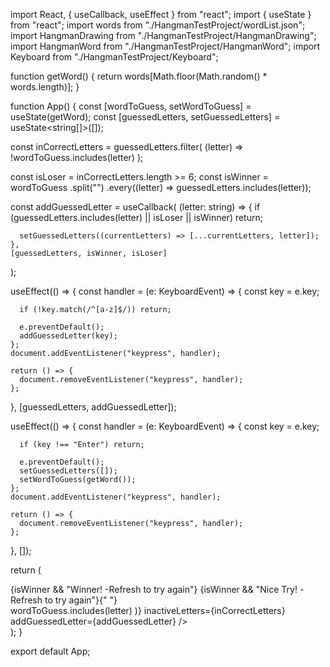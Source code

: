 import React, { useCallback, useEffect } from "react";
import { useState } from "react";
import words from "./HangmanTestProject/wordList.json";
import HangmanDrawing from "./HangmanTestProject/HangmanDrawing";
import HangmanWord from "./HangmanTestProject/HangmanWord";
import Keyboard from "./HangmanTestProject/Keyboard";

function getWord() {
return words[Math.floor(Math.random() * words.length)];
}

function App() {
const [wordToGuess, setWordToGuess] = useState(getWord);
const [guessedLetters, setGuessedLetters] = useState<string[]>([]);

const inCorrectLetters = guessedLetters.filter(
(letter) => !wordToGuess.includes(letter)
);

const isLoser = inCorrectLetters.length >= 6;
const isWinner = wordToGuess
.split("")
.every((letter) => guessedLetters.includes(letter));

const addGuessedLetter = useCallback(
(letter: string) => {
if (guessedLetters.includes(letter) || isLoser || isWinner) return;

      setGuessedLetters((currentLetters) => [...currentLetters, letter]);
    },
    [guessedLetters, isWinner, isLoser]

);

useEffect(() => {
const handler = (e: KeyboardEvent) => {
const key = e.key;

      if (!key.match(/^[a-z]$/)) return;

      e.preventDefault();
      addGuessedLetter(key);
    };
    document.addEventListener("keypress", handler);

    return () => {
      document.removeEventListener("keypress", handler);
    };

}, [guessedLetters, addGuessedLetter]);

useEffect(() => {
const handler = (e: KeyboardEvent) => {
const key = e.key;

      if (key !== "Enter") return;

      e.preventDefault();
      setGuessedLetters([]);
      setWordToGuess(getWord());
    };
    document.addEventListener("keypress", handler);

    return () => {
      document.removeEventListener("keypress", handler);
    };

}, []);

return (
<div
style={{
        maxWidth: "800px",
        display: "flex",
        flexDirection: "column",
        gap: "2rem",
        margin: "0 auto",
        alignItems: "center",
      }} >
<div style={{ fontSize: "2rem", textAlign: "center" }}>
{isWinner && "Winner! -Refresh to try again"}
{isWinner && "Nice Try! -Refresh to try again"}{" "}
</div>
<HangmanDrawing numberOfGuesses={inCorrectLetters.length} />
<HangmanWord
        reveal={isLoser}
        guessedLetters={guessedLetters}
        wordToGuess={wordToGuess}
      />
<div style={{ alignSelf: "stretch" }}>
<Keyboard
disabled={isWinner || isLoser}
activeLetter={guessedLetters.filter((letter) =>
wordToGuess.includes(letter)
)}
inactiveLetters={inCorrectLetters}
addGuessedLetter={addGuessedLetter}
/>
</div>
</div>
);
}

export default App;
